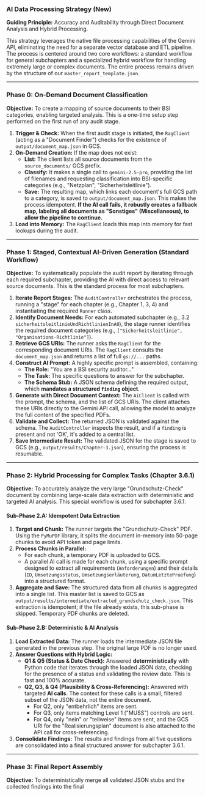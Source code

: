 ### **AI Data Processing Strategy (New)**

**Guiding Principle:** Accuracy and Auditability through Direct Document Analysis and Hybrid Processing.

This strategy leverages the native file processing capabilities of the Gemini API, eliminating the need for a separate vector database and ETL pipeline. The process is centered around two core workflows: a standard workflow for general subchapters and a specialized hybrid workflow for handling extremely large or complex documents. The entire process remains driven by the structure of our `master_report_template.json`.

---

### **Phase 0: On-Demand Document Classification**

**Objective:** To create a mapping of source documents to their BSI categories, enabling targeted analysis. This is a one-time setup step performed on the first run of any audit stage.

1.  **Trigger & Check:** When the first audit stage is initiated, the `RagClient` (acting as a "Document Finder") checks for the existence of `output/document_map.json` in GCS.
2.  **On-Demand Creation:** If the map does not exist:
    *   **List:** The client lists all source documents from the `source_documents/` GCS prefix.
    *   **Classify:** It makes a single call to `gemini-2.5-pro`, providing the list of filenames and requesting classification into BSI-specific categories (e.g., "Netzplan", "Sicherheitsleitlinie").
    *   **Save:** The resulting map, which links each document's full GCS path to a category, is saved to `output/document_map.json`. This makes the process idempotent. **If the AI call fails, it robustly creates a fallback map, labeling all documents as "Sonstiges" (Miscellaneous), to allow the pipeline to continue.**
3.  **Load into Memory:** The `RagClient` loads this map into memory for fast lookups during the audit.

---

### **Phase 1: Staged, Contextual AI-Driven Generation (Standard Workflow)**

**Objective:** To systematically populate the audit report by iterating through each required subchapter, providing the AI with direct access to relevant source documents. This is the standard process for most subchapters.

1.  **Iterate Report Stages:** The `AuditController` orchestrates the process, running a "stage" for each chapter (e.g., Chapter 1, 3, 4) and instantiating the required `Runner` class.
2.  **Identify Document Needs:** For each automated subchapter (e.g., 3.2 `sicherheitsleitlinieUndRichtlinienInA0`), the stage runner identifies the required document categories (e.g., `["Sicherheitsleitlinie", "Organisations-Richtlinie"]`).
3.  **Retrieve GCS URIs:** The runner asks the `RagClient` for the corresponding document URIs. The `RagClient` consults the `document_map.json` and returns a list of full `gs://...` paths.
4.  **Construct AI Prompt:** A highly specific prompt is assembled, containing:
    *   **The Role:** "You are a BSI security auditor..."
    *   **The Task:** The specific questions to answer for the subchapter.
    *   **The Schema Stub:** A JSON schema defining the required output, which **mandates a structured `finding` object**.
5.  **Generate with Direct Document Context:** The `AiClient` is called with the prompt, the schema, and the list of GCS URIs. The client attaches these URIs directly to the Gemini API call, allowing the model to analyze the full content of the specified PDFs.
6.  **Validate and Collect:** The returned JSON is validated against the schema. The `AuditController` inspects the result, and if a `finding` is present and not 'OK', it's added to a central list.
7.  **Save Intermediate Result:** The validated JSON for the stage is saved to GCS (e.g., `output/results/Chapter-3.json`), ensuring the process is resumable.

---

### **Phase 2: Hybrid Processing for Complex Tasks (Chapter 3.6.1)**

**Objective:** To accurately analyze the very large "Grundschutz-Check" document by combining large-scale data extraction with deterministic and targeted AI analysis. This special workflow is used for subchapter 3.6.1.

#### **Sub-Phase 2.A: Idempotent Data Extraction**
1.  **Target and Chunk:** The runner targets the "Grundschutz-Check" PDF. Using the `PyMuPDF` library, it splits the document in-memory into 50-page chunks to avoid API token and page limits.
2.  **Process Chunks in Parallel:**
    *   For each chunk, a temporary PDF is uploaded to GCS.
    *   A parallel AI call is made for each chunk, using a specific prompt designed to extract all requirements (`Anforderungen`) and their details (`ID`, `Umsetzungsstatus`, `Umsetzungserläuterung`, `DatumLetztePruefung`) into a structured format.
3.  **Aggregate and Save:** The structured data from all chunks is aggregated into a single list. This master list is saved to GCS as `output/results/intermediate/extracted_grundschutz_check.json`. This extraction is idempotent; if the file already exists, this sub-phase is skipped. Temporary PDF chunks are deleted.

#### **Sub-Phase 2.B: Deterministic & AI Analysis**
1.  **Load Extracted Data:** The runner loads the intermediate JSON file generated in the previous step. The original large PDF is no longer used.
2.  **Answer Questions with Hybrid Logic:**
    *   **Q1 & Q5 (Status & Date Check):** Answered **deterministically** with Python code that iterates through the loaded JSON data, checking for the presence of a status and validating the review date. This is fast and 100% accurate.
    *   **Q2, Q3, & Q4 (Plausibility & Cross-Referencing):** Answered with targeted **AI calls**. The context for these calls is a small, filtered subset of the JSON data, not the entire document.
        *   For Q2, only "entbehrlich" items are sent.
        *   For Q3, only items matching Level 1 ("MUSS") controls are sent.
        *   For Q4, only "nein" or "teilweise" items are sent, and the GCS URI for the "Realisierungsplan" document is also attached to the API call for cross-referencing.
3.  **Consolidate Findings:** The results and findings from all five questions are consolidated into a final structured answer for subchapter 3.6.1.

---

### **Phase 3: Final Report Assembly**

**Objective:** To deterministically merge all validated JSON stubs and the collected findings into the final